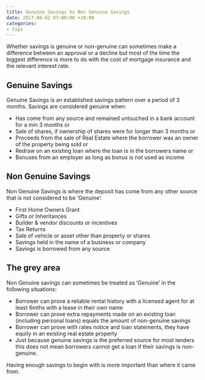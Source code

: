 ```yaml
---
title: Genuine Savings Vs Non Genuine Savings
date: 2017-06-02 07:00:00 +10:00
categories:
- tips
---
```


Whether savings is genuine or non-genuine can sometimes make a difference between an approval or a decline but most of the time the biggest difference is more to do with the cost of mortgage insurance and the relevant interest rate.

## Genuine Savings
Genuine Savings is an established savings pattern over a period of 3 months. Savings are considered genuine when:
* Has come from any source and remained untouched in a bank account for a min 3 months or
* Sale of shares, if ownership of shares were for longer than 3 months or
* Proceeds from the sale of Real Estate where the borrower was an owner of the property being sold or
* Redraw on an existing loan where the loan is in the borrowers name or
* Bonuses from an employer as long as bonus is not used as income

## Non Genuine Savings
Non Genuine Savings is where the deposit has come from any other source that is not considered to be ‘Genuine’:
* First Home Owners Grant
* Gifts or Inheritances
* Builder & vendor discounts or incentives
* Tax Returns
* Sale of vehicle or asset other than property or shares
* Savings held in the name of a business or company
* Savings is borrowed from any source

## The grey area
Non Genuine savings can sometimes be treated as ‘Genuine’ in the following situations:
* Borrower can prove a reliable rental history with a licensed agent for at least 6mths with a lease in their own name
* Borrower can prove extra repayments made on an existing loan (including personal loans) equals the amount of non-genuine savings
* Borrower can prove with rates notice and loan statements, they have equity in an existing real estate property
* Just because genuine savings is the preferred source for most lenders this does not mean borrowers cannot get a loan if their savings is non-genuine.

Having enough savings to begin with is more important than where it came from.
